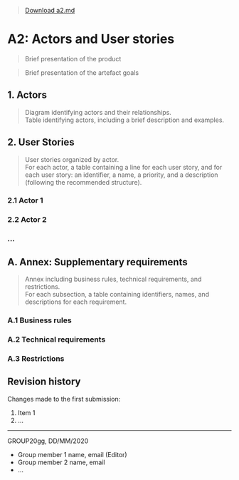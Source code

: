 > [Download a2.md](uploads/a7fe249dc99337ab94892ac073cc76c5/a2.md)

# A2: Actors and User stories

> Brief presentation of the product

> Brief presentation of the artefact goals

## 1. Actors

> Diagram identifying actors and their relationships.  
> Table identifying actors, including a brief description and examples.

## 2. User Stories

> User stories organized by actor.  
> For each actor, a table containing a line for each user story, and for each user story: an identifier, a name, a priority, and a description (following the recommended structure).

### 2.1 Actor 1

### 2.2 Actor 2

### ...

## A. Annex: Supplementary requirements

> Annex including business rules, technical requirements, and restrictions.  
> For each subsection, a table containing identifiers, names, and descriptions for each requirement.

### A.1 Business rules

### A.2 Technical requirements

### A.3 Restrictions

## Revision history

Changes made to the first submission:
1. Item 1
1. ...

***
GROUP20gg, DD/MM/2020

* Group member 1 name, email (Editor)
* Group member 2 name, email
* ...